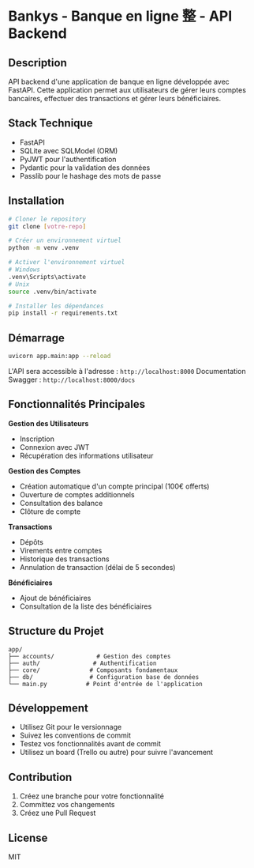 # Bankys - Banque en ligne 整 - API Backend

## Description

API backend d'une application de banque en ligne développée avec FastAPI. Cette application permet aux utilisateurs de gérer leurs comptes bancaires, effectuer des transactions et gérer leurs bénéficiaires.

## Stack Technique

- FastAPI
- SQLite avec SQLModel (ORM)
- PyJWT pour l'authentification
- Pydantic pour la validation des données
- Passlib pour le hashage des mots de passe

## Installation

```bash
# Cloner le repository
git clone [votre-repo]

# Créer un environnement virtuel
python -m venv .venv

# Activer l'environnement virtuel
# Windows
.venv\Scripts\activate
# Unix
source .venv/bin/activate

# Installer les dépendances
pip install -r requirements.txt
```

## Démarrage

```bash
uvicorn app.main:app --reload
```

L'API sera accessible à l'adresse : `http://localhost:8000`
Documentation Swagger : `http://localhost:8000/docs`

## Fonctionnalités Principales

**Gestion des Utilisateurs**

- Inscription
- Connexion avec JWT
- Récupération des informations utilisateur

**Gestion des Comptes**

- Création automatique d'un compte principal (100€ offerts)
- Ouverture de comptes additionnels
- Consultation des balance
- Clôture de compte

**Transactions**

- Dépôts
- Virements entre comptes
- Historique des transactions
- Annulation de transaction (délai de 5 secondes)

**Bénéficiaires**

- Ajout de bénéficiaires
- Consultation de la liste des bénéficiaires

## Structure du Projet

```
app/
├── accounts/            # Gestion des comptes
├── auth/               # Authentification
├── core/              # Composants fondamentaux
├── db/                # Configuration base de données
└── main.py           # Point d'entrée de l'application
```

## Développement

- Utilisez Git pour le versionnage
- Suivez les conventions de commit
- Testez vos fonctionnalités avant de commit
- Utilisez un board (Trello ou autre) pour suivre l'avancement

## Contribution

1. Créez une branche pour votre fonctionnalité
2. Committez vos changements
3. Créez une Pull Request

## License

MIT
